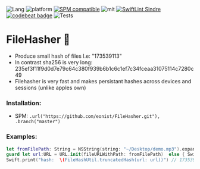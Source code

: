 ![Lang](https://img.shields.io/badge/Language-Swift-orange.svg)
![platform](https://img.shields.io/badge/Platform-iOS/macOS-blue.svg)
[![SPM compatible](https://img.shields.io/badge/SPM-compatible-4BC51D.svg?style=flat)](https://github.com/apple/swift)
![mit](https://img.shields.io/badge/License-MIT-brightgreen.svg)
[![SwiftLint Sindre](https://img.shields.io/badge/SwiftLint-Sindre-hotpink.svg)](https://github.com/sindresorhus/swiftlint-sindre)
[![codebeat badge](https://codebeat.co/badges/68f513fe-ab51-4adc-a2d5-57fc80bf945f)](https://codebeat.co/projects/github-com-eonist-filehasher-master)
![Tests](https://github.com/eonist/FileHasher/workflows/Tests/badge.svg)

# FileHasher 🧬
- Produce small hash of files I.e: "173539113" 
- In contrast sha256 is very long: 235ef3f11f9d0d7e79c64c380f939b6b1c6c1ef7c34fceaa31075114c7280c49
- Filehasher is very fast and makes persistant hashes across devices and sessions (unlike apples own)

### Installation:
- SPM: `.url("https://github.com/eonist/FileHasher.git"), .branch("master")`

### Examples:
```swift
let fromFilePath: String = NSString(string: "~/Desktop/demo.mp3").expandingTildeInPath
guard let url:URL = URL.init(fileURLWithPath: fromFilePath)  else { Swift.print("err url"); return }
Swift.print("hash:  \(FileHashUtil.truncatedHash(url: url))") // 173539113
```
